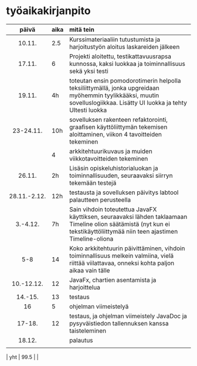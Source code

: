 # työaikakirjanpito

| päivä | aika | mitä tein  |
| :----:|:-----| :-----|
| 10.11.| 2.5  | Kurssimateriaaliin tutustumista ja harjoitustyön aloitus laskareiden jälkeen |
|  17.11.     |6      |Projekti aloitettu, testikattavuusrapsa kunnossa, kaksi luokkaa ja toiminnallisuus sekä yksi testi  |
|  19.11.     |4h      | toteutan ensin pomodorotimerin helpolla teksiliittymällä, jonka upgreidaan myöhemmin tyylikkääksi, muutin sovelluslogiikkaa. Lisätty UI luokka ja tehty UItesti luokka |
|   23-24.11.    | 10h     | sovelluksen rakenteen refaktorointi, graafisen käyttöliittymän tekemisen aloittaminen, viikon 4 tavoitteiden tekeminen |
|       |  4    | arkkitehtuurikuvaus ja muiden viikkotavoitteiden tekeminen  |
|  26.11.     | 2h     |Lisäsin opiskeluhistorialuokan ja toiminnallisuuden, seuraavaksi siirryn tekemään testejä  |
|     28.11.-2.12.  | 12h     | testausta ja sovelluksen päivitys labtool palautteen perusteella |
|    3.-4.12.   |   7h   |Sain vihdoin toteutettua JavaFX käyttiksen, seuraavaksi lähden taklaamaan Timeline olion säätämistä (nyt kun ei tekstikäyttöliittymää niin teen ajastimen Timeline-oliona |
|      5-8 | 14     | Koko arkkitehtuurin päivittäminen, vihdoin toiminnallisuus melkein valmiina, vielä riittää viilattavaa, onneksi kohta paljon aikaa vain tälle |
|     10.-12.12.  |  12    | JavaFx, chartien asentamista ja harjoittelua |
|    14.-15.   |   13   | testaus |
|   16   |  5    | ohjelman viimeistelyä|
|  17-18.     |    12  | testaus, ja ohjelman viimeistely JavaDoc ja pysyväistiedon tallennuksen kanssa taisteleminen |
|      18.12. |      | palautus |
|       |      | |


| yht   |  99.5  | | 
